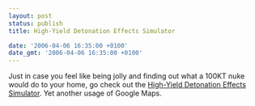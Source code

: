 ```yaml
---
layout: post
status: publish
title: High-Yield Detonation Effects Simulator

date: '2006-04-06 16:35:00 +0100'
date_gmt: '2006-04-06 16:35:00 +0100'
---
```

Just in case you feel like being jolly and finding out what a 100KT nuke would do to your home, go check out the <a href="http://www.meyerweb.com/eric/tools/gmap/hydesim.html" target="_blank">High-Yield Detonation Effects Simulator</a>. Yet another usage of Google Maps.
